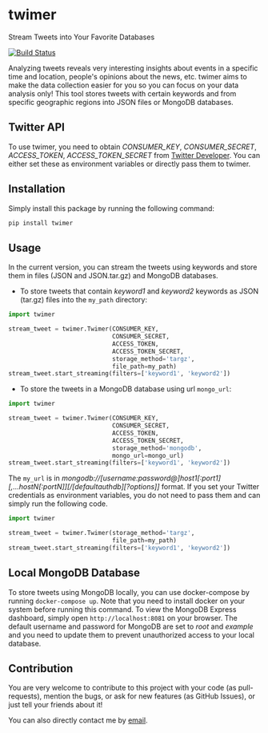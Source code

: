 # twimer
Stream Tweets into Your Favorite Databases

[![Build Status](https://circleci.com/gh/owhadi/twimer.svg)](https://app.circleci.com/pipelines/github/owhadi)

Analyzing tweets reveals very interesting insights about events in a specific time and location, people's opinions 
about the news, etc.
twimer aims to make the data collection easier for you so you can focus on your data analysis only!
This tool stores tweets with certain keywords and from specific geographic regions into JSON files or MongoDB databases.

## Twitter API
To use twimer, you need to obtain _CONSUMER_KEY_, _CONSUMER_SECRET_, _ACCESS_TOKEN_, _ACCESS_TOKEN_SECRET_ 
from [Twitter Developer](https://developer.twitter.com/en). You can either set these as environment variables or directly pass them to twimer.

## Installation
Simply install this package by running the following command:
 ```bash
pip install twimer 
```

## Usage
In the current version, you can stream the tweets using keywords and store them in files (JSON and JSON.tar.gz)
and MongoDB databases.

- To store tweets that contain _keyword1_ and _keyword2_ keywords as JSON (tar.gz) files into the `my_path` directory:
```python
import twimer

stream_tweet = twimer.Twimer(CONSUMER_KEY, 
                             CONSUMER_SECRET, 
                             ACCESS_TOKEN, 
                             ACCESS_TOKEN_SECRET, 
                             storage_method='targz', 
                             file_path=my_path)
stream_tweet.start_streaming(filters=['keyword1', 'keyword2'])
```

- To store the tweets in a MongoDB database using url `mongo_url`:
```python
import twimer

stream_tweet = twimer.Twimer(CONSUMER_KEY, 
                             CONSUMER_SECRET, 
                             ACCESS_TOKEN, 
                             ACCESS_TOKEN_SECRET, 
                             storage_method='mongodb', 
                             mongo_url=mongo_url)
stream_tweet.start_streaming(filters=['keyword1', 'keyword2'])
```

The `my_url` is in _mongodb://[username:password@]host1[:port1][,...hostN[:portN]][/[defaultauthdb][?options]]_ format. If you set your Twitter credentials as environment variables, you do not need to pass them and can simply run the following code.
```python
import twimer

stream_tweet = twimer.Twimer(storage_method='targz', 
                             file_path=my_path)
stream_tweet.start_streaming(filters=['keyword1', 'keyword2'])
```

## Local MongoDB Database
To store tweets using MongoDB locally, you can use docker-compose by running `docker-compose up`. Note that you need to install docker on your system before running this command. To view the MongoDB Express dashboard, simply open `http://localhost:8081` on your browser. The default username and password for MongoDB are set to _root_ and _example_ and you need to update them to prevent unauthorized access to your local database.

## Contribution
You are very welcome to contribute to this project with your code (as pull-requests), mention the bugs, or ask for new 
features (as GitHub Issues), or just tell your friends about it! 

You can also directly contact me by [email](mkareshk@outlook.com).
 